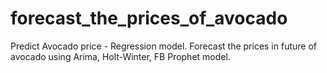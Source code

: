 # forecast_the_prices_of_avocado
Predict Avocado price - Regression model.
Forecast the prices in future of avocado using Arima, Holt-Winter, FB Prophet model.
